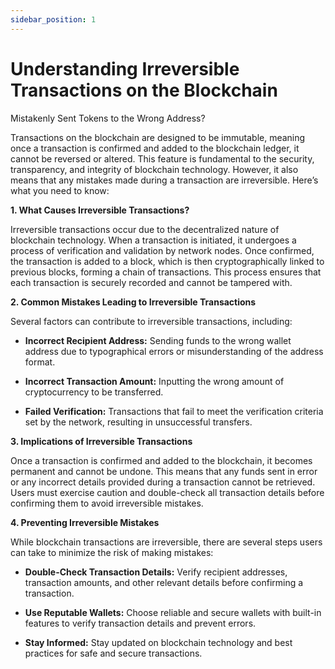 ```yaml
---
sidebar_position: 1
---
```


# Understanding Irreversible Transactions on the Blockchain

Mistakenly Sent Tokens to the Wrong Address?

Transactions on the blockchain are designed to be immutable, meaning once a transaction is confirmed and added to the blockchain ledger, it cannot be reversed or altered. This feature is fundamental to the security, transparency, and integrity of blockchain technology. However, it also means that any mistakes made during a transaction are irreversible. Here’s what you need to know:

**1. What Causes Irreversible Transactions?**

Irreversible transactions occur due to the decentralized nature of blockchain technology. When a transaction is initiated, it undergoes a process of verification and validation by network nodes. Once confirmed, the transaction is added to a block, which is then cryptographically linked to previous blocks, forming a chain of transactions. This process ensures that each transaction is securely recorded and cannot be tampered with.

**2. Common Mistakes Leading to Irreversible Transactions**

Several factors can contribute to irreversible transactions, including:

-   **Incorrect Recipient Address:** Sending funds to the wrong wallet address due to typographical errors or misunderstanding of the address format.
    
-   **Incorrect Transaction Amount:** Inputting the wrong amount of cryptocurrency to be transferred.
    
-   **Failed Verification:** Transactions that fail to meet the verification criteria set by the network, resulting in unsuccessful transfers.
    

**3. Implications of Irreversible Transactions**

Once a transaction is confirmed and added to the blockchain, it becomes permanent and cannot be undone. This means that any funds sent in error or any incorrect details provided during a transaction cannot be retrieved. Users must exercise caution and double-check all transaction details before confirming them to avoid irreversible mistakes.

**4. Preventing Irreversible Mistakes**

While blockchain transactions are irreversible, there are several steps users can take to minimize the risk of making mistakes:

-   **Double-Check Transaction Details:** Verify recipient addresses, transaction amounts, and other relevant details before confirming a transaction.
    
-   **Use Reputable Wallets:** Choose reliable and secure wallets with built-in features to verify transaction details and prevent errors.
    
-   **Stay Informed:** Stay updated on blockchain technology and best practices for safe and secure transactions.
